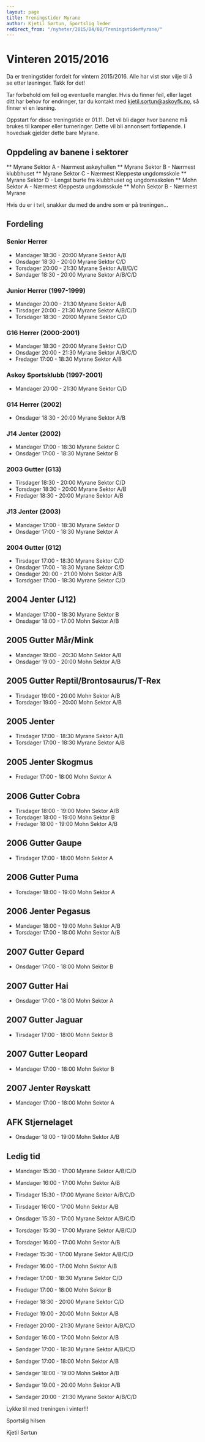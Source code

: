 ```yaml
---
layout: page
title: Treningstider Myrane
author: Kjetil Sørtun, Sportslig leder
redirect_from: "/nyheter/2015/04/08/TreningstiderMyrane/"
---
```


# Vinteren 2015/2016

Da er treningstider fordelt for vintern 2015/2016. Alle har vist stor vilje til å se etter løsninger. Takk for det!

Tar forbehold om feil og eventuelle mangler. Hvis du finner feil, eller laget ditt har behov for endringer, tar du kontakt med kjetil.sortun@askoyfk.no, så finner vi en løsning.

Oppstart for disse treningstide er 01.11. Det vil bli dager hvor banene må brukes til kamper eller turneringer. Dette vil bli annonsert fortløpende. I hovedsak gjelder dette bare Myrane.


## Oppdeling av banene i sektorer 
** Myrane Sektor A - Nærmest askøyhallen
** Myrane Sektor B - Nærmest klubbhuset
** Myrane Sektor C - Nærmest Kleppestø ungdomsskole
** Myrane Sektor D - Lengst burte fra klubbhuset og ungdomsskolen
** Mohn Sektor A - Nærmest Kleppestø ungdomsskule
** Mohn Sektor B - Nærmest Myrane

Hvis du er i tvil, snakker du med de andre som er på treningen...

## Fordeling

### Senior Herrer
* Mandager 18:30 - 20:00 Myrane Sektor A/B
* Onsdager 18:30 - 20:00 Myrane Sektor C/D
* Torsdager 20:00 - 21:30 Myrane Sektor A/B/D/C
* Søndager 18:30 - 20:00 Myrane Sektor A/B/C/D

### Junior Herrer (1997-1999)
* Mandager 20:00 - 21:30 Myrane Sektor A/B
* Tirsdager 20:00 - 21:30 Myrane Sektor A/B/C/D
* Torsdager 18:30 - 20:00 Myrane Sektor C/D

### G16 Herrer (2000-2001)
* Mandager 18:30 - 20:00 Myrane Sektor C/D
* Onsdager 20:00 - 21:30 Myrane Sektor A/B/C/D
* Fredager 17:00 - 18:30 Myrane Sektor A/B

### Askoy Sportsklubb (1997-2001)
* Mandager 20:00 - 21:30 Myrane Sektor C/D

### G14 Herrer (2002)
* Onsdager 18:30 - 20:00 Myrane Sektor A/B

### J14 Jenter (2002)
* Mandager 17:00 - 18:30 Myrane Sektor C
* Onsdager 17:00 - 18:30 Myrane Sektor B

### 2003 Gutter (G13)
* Tirsdager 18:30 - 20:00 Myrane Sektor C/D
* Torsdager 18:30 - 20:00 Myrane Sektor A/B
* Fredager 18:30 - 20:00 Myrane Sektor A/B

### J13 Jenter (2003)
* Mandager 17:00 - 18:30 Myrane Sektor D
* Onsdager 17:00 - 18:30 Myrane Sektor A

### 2004 Gutter (G12)
* Tirsdager 17:00 - 18:30 Myrane Sektor C/D
* Onsdager 17:00 - 18:30 Myrane Sektor C/D
* Onsdager 20: 00 - 21:00 Mohn Sektor A/B
* Torsdgaer 17:00 - 18:30 Myrane Sektor C/D

## 2004 Jenter (J12)
* Mandager 17:00 - 18:30 Myrane Sektor B
* Onsdager 18:00 - 17:00 Mohn Sektor A/B

## 2005 Gutter Mår/Mink
* Mandager 19:00 - 20:30 Mohn Sektor A/B
* Onsdager 19:00 - 20:00 Mohn Sektor A/B

## 2005 Gutter Reptil/Brontosaurus/T-Rex
* Tirsdager 19:00 - 20:00 Mohn Sektor A/B
* Torsdager 19:00 - 20:00 Mohn Sektor A/B

## 2005 Jenter
* Tirsdager 17:00 - 18:30 Myrane Sektor A/B
* Torsdager 17:00 - 18:30 Myrane Sektor A/B

## 2005 Jenter Skogmus
* Fredager 17:00 - 18:00 Mohn Sektor A

## 2006 Gutter Cobra
* Tirsdager 18:00 - 19:00 Mohn Sektor A/B
* Torsdager 18:00 - 19:00 Mohn Sektor B
* Fredager 18:00 - 19:00 Mohn Sektor A/B

## 2006 Gutter Gaupe
* Tirsdager 17:00 - 18:00 Mohn Sektor A

## 2006 Gutter Puma
* Torsdager 18:00 - 19:00 Mohn Sektor A

## 2006 Jenter Pegasus
* Mandager 18:00 - 19:00 Mohn Sektor A/B
* Torsdager 17:00 - 18:00 Mohn Sektor A/B

## 2007 Gutter Gepard
* Onsdager 17:00 - 18:00 Mohn Sektor B

## 2007 Gutter Hai
* Onsdager 17:00 - 18:00 Mohn Sektor A

## 2007 Gutter Jaguar
* Tirsdager 17:00 - 18:00 Mohn Sektor B

## 2007 Gutter Leopard
* Mandager 17:00 - 18:00 Mohn Sektor B

## 2007 Jenter Røyskatt
* Mandager 17:00 - 18:00 Mohn Sektor A

## AFK Stjernelaget
* Onsdager 18:00 - 19:00 Mohn Sektor A/B


## Ledig tid 
* Mandager 15:30 - 17:00 Myrane Sektor A/B/C/D
* Mandager 16:00 - 17:00 Mohn Sektor A/B

* Tirsdager 15:30 - 17:00 Myrane Sektor A/B/C/D
* Tirsdager 16:00 - 17:00 Mohn Sektor A/B

* Onsdager 15:30 - 17:00 Myrane Sektor A/B/C/D

* Torsdager 15:30 - 17:00 Myrane Sektor A/B/C/D
* Torsdager 16:00 - 17:00 Mohn Sektor A/B

* Fredager 15:30 - 17:00 Myrane Sektor A/B/C/D
* Fredager 16:00 - 17:00 Mohn Sektor A/B
* Fredager 17:00 - 18:30 Myrane Sektor C/D
* Fredager 17:00 - 18:00 Mohn Sektor B
* Fredager 18:30 - 20:00 Myrane Sektor C/D
* Fredager 19:00 - 20:00 Mohn Sektor A/B
* Fredager 20:00 - 21:30 Myrane Sektor A/B/C/D

* Søndager 16:00 - 17:00 Mohn Sektor A/B
* Søndager 17:00 - 18:30 Myrane Sektor A/B/C/D
* Søndager 17:00 - 18:00 Mohn Sektor A/B
* Søndager 18:00 - 19:00 Mohn Sektor A/B
* Søndager 19:00 - 20:00 Mohn Sektor A/B
* Søndager 20:00 - 21:30 Myrane Sektor A/B/C/D


Lykke til med treningen i vinter!!!

Sportslig hilsen

Kjetil Sørtun